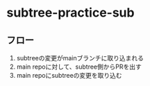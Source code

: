 # subtree-practice-sub

## フロー
1. subtreeの変更がmainブランチに取り込まれる
2. main repoに対して、subtree側からPRを出す
3. main repoにsubtreeの変更を取り込む

